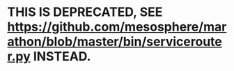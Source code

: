 # THIS IS DEPRECATED, SEE https://github.com/mesosphere/marathon/blob/master/bin/servicerouter.py INSTEAD.
